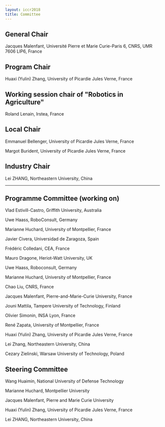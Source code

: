 ```yaml
---
layout: iccr2018
title: Committee
---
```


>

## General Chair

Jacques Malenfant, Université Pierre et Marie Curie-Paris 6, CNRS, UMR 7606 LIP6, France

## Program Chair

Huaxi (Yulin) Zhang, University of Picardie Jules Verne, France


## Working session chair of "Robotics in Agriculture"

Roland Lenain, Irstea, France

## Local Chair

Emmanuel Bellenger, University of Picardie Jules Verne, France

Margot Burident, University of Picardie Jules Verne, France

## Industry Chair

Lei ZHANG, Northeastern University, China

---

## Programme Committee (working on)

Vlad Estivill-Castro, Griffith University, Australia

Uwe Haass, RoboConsult, Germany

Marianne Huchard, University of Montpellier, France

<!-- Ben Kehoe, iRobot, USA -->

Javier Civera, Universidad de Zaragoza, Spain

Frédéric Colledani, CEA, France

Mauro Dragone, Heriot-Watt University, UK

Uwe Haass, Roboconsult, Germany

Marianne Huchard, University of Montpellier, France

Chao Liu, CNRS, France

Jacques Malenfant, Pierre-and-Marie-Curie University, France

Jouni Mattila, Tampere University of Technology, Finland

Olivier Simonin, INSA Lyon, France

René Zapata, University of Montpellier, France

Huaxi (Yulin) Zhang, University of Picardie Jules Verne, France

Lei Zhang, Northeastern University, China

Cezary Zielinski, Warsaw University of Technology, Poland

## Steering Committee

Wang Huaimin, National University of Defense Technology

Marianne Huchard, Montpellier University

Jacques Malenfant, Pierre and Marie Curie University

Huaxi (Yulin) Zhang, University of Picardie Jules Verne, France

Lei ZHANG, Northeastern University, China
